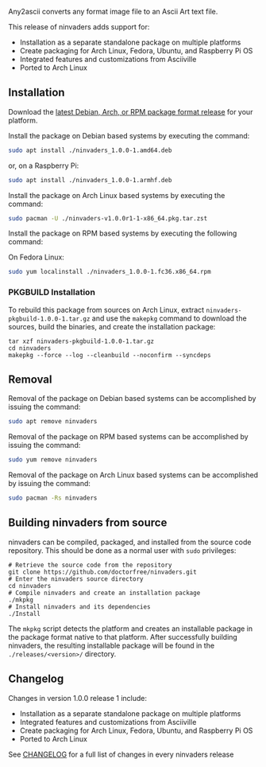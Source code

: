 Any2ascii converts any format image file to an Ascii Art text file.

This release of ninvaders adds support for:

* Installation as a separate standalone package on multiple platforms
* Create packaging for Arch Linux, Fedora, Ubuntu, and Raspberry Pi OS
* Integrated features and customizations from Asciiville
* Ported to Arch Linux

## Installation

Download the [latest Debian, Arch, or RPM package format release](https://github.com/doctorfree/ninvaders/releases) for your platform.

Install the package on Debian based systems by executing the command:

```bash
sudo apt install ./ninvaders_1.0.0-1.amd64.deb
```

or, on a Raspberry Pi:

```bash
sudo apt install ./ninvaders_1.0.0-1.armhf.deb
```

Install the package on Arch Linux based systems by executing the command:

```bash
sudo pacman -U ./ninvaders-v1.0.0r1-1-x86_64.pkg.tar.zst
```

Install the package on RPM based systems by executing the following command:

On Fedora Linux:

```bash
sudo yum localinstall ./ninvaders_1.0.0-1.fc36.x86_64.rpm
```

### PKGBUILD Installation

To rebuild this package from sources on Arch Linux, extract `ninvaders-pkgbuild-1.0.0-1.tar.gz` and use the `makepkg` command to download the sources, build the binaries, and create the installation package:

```
tar xzf ninvaders-pkgbuild-1.0.0-1.tar.gz
cd ninvaders
makepkg --force --log --cleanbuild --noconfirm --syncdeps
```

## Removal

Removal of the package on Debian based systems can be accomplished by issuing the command:

```bash
sudo apt remove ninvaders
```

Removal of the package on RPM based systems can be accomplished by issuing the command:

```bash
sudo yum remove ninvaders
```

Removal of the package on Arch Linux based systems can be accomplished by issuing the command:

```bash
sudo pacman -Rs ninvaders
```

## Building ninvaders from source

ninvaders can be compiled, packaged, and installed from the source code repository. This should be done as a normal user with `sudo` privileges:

```
# Retrieve the source code from the repository
git clone https://github.com/doctorfree/ninvaders.git
# Enter the ninvaders source directory
cd ninvaders
# Compile ninvaders and create an installation package
./mkpkg
# Install ninvaders and its dependencies
./Install
```

The `mkpkg` script detects the platform and creates an installable package in the package format native to that platform. After successfully building ninvaders, the resulting installable package will be found in the `./releases/<version>/` directory.

## Changelog

Changes in version 1.0.0 release 1 include:

* Installation as a separate standalone package on multiple platforms
* Integrated features and customizations from Asciiville
* Create packaging for Arch Linux, Fedora, Ubuntu, and Raspberry Pi OS
* Ported to Arch Linux

See [CHANGELOG](https://github.com/doctorfree/ninvaders/blob/master/CHANGELOG) for a full list of changes in every ninvaders release
